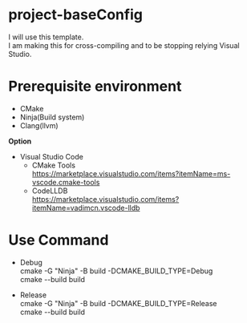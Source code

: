 # project-baseConfig<br>
I will use this template.<br>
I am making this for cross-compiling and to be stopping relying Visual Studio.<br>

# Prerequisite environment<br>
* CMake<br>
* Ninja(Build system)<br>
* Clang(llvm)<br>

**Option**<br>
* Visual Studio Code<br>
    * CMake Tools<br><https://marketplace.visualstudio.com/items?itemName=ms-vscode.cmake-tools>
    * CodeLLDB<br><https://marketplace.visualstudio.com/items?itemName=vadimcn.vscode-lldb>

# Use Command<br>
* Debug<br>
cmake -G "Ninja" -B build -DCMAKE_BUILD_TYPE=Debug<br>
cmake --build build<br>

* Release<br>
cmake -G "Ninja" -B build -DCMAKE_BUILD_TYPE=Release<br>
cmake --build build<br>